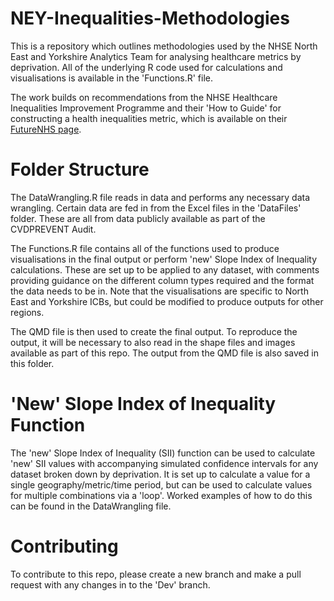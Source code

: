 # NEY-Inequalities-Methodologies
This is a repository which outlines methodologies used by the NHSE North East and Yorkshire Analytics Team for analysing healthcare metrics by deprivation. All of the underlying R code used for calculations and visualisations is available in the 'Functions.R' file.

The work builds on recommendations from the NHSE Healthcare Inequalities Improvement Programme and their 'How to Guide' for constructing a health inequalities metric, which is available on their [FutureNHS page](https://future.nhs.uk/InequalitiesImprovement/view?objectId=164231013).

# Folder Structure
The DataWrangling.R file reads in data and performs any necessary data wrangling. Certain data are fed in from the Excel files in the 'DataFiles' folder. These are all from data publicly available as part of the CVDPREVENT Audit. 

The Functions.R file contains all of the functions used to produce visualisations in the final output or perform 'new' Slope Index of Inequality calculations. These are set up to be applied to any dataset, with comments providing guidance on the different column types required and the format the data needs to be in. Note that the visualisations are specific to North East and Yorkshire ICBs, but could be modified to produce outputs for other regions.

The QMD file is then used to create the final output. To reproduce the output, it will be necessary to also read in the shape files and images available as part of this repo. The output from the QMD file is also saved in this folder.

# 'New' Slope Index of Inequality Function
The 'new' Slope Index of Inequality (SII) function can be used to calculate 'new' SII values with accompanying simulated confidence intervals for any dataset broken down by deprivation. It is set up to calculate a value for a single geography/metric/time period, but can be used to calculate values for multiple combinations via a 'loop'. Worked examples of how to do this can be found in the DataWrangling file.

# Contributing
To contribute to this repo, please create a new branch and make a pull request with any changes in to the 'Dev' branch. 
